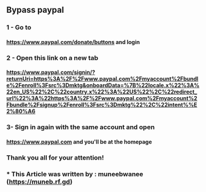## Bypass paypal

### 1 - Go to 
#### https://www.paypal.com/donate/buttons and login

### 2 - Open this link on a new tab
#### https://www.paypal.com/signin/?returnUri=https%3A%2F%2Fwww.paypal.com%2Fmyaccount%2Fbundle%2Fenroll%3Fsrc%3Dmktg&onboardData=%7B%22locale.x%22%3A%22en_US%22%2C%22country.x%22%3A%22US%22%2C%22redirect_url%22%3A%22https%3A%2F%2Fwww.paypal.com%2Fmyaccount%2Fbundle%2Fsignup%2Fenroll%3Fsrc%3Dmktg%22%2C%22intent%%E2%80%A6 

### 3- Sign in again with the same account and open 
#### https://www.paypal.com and you'll be at the homepage

### Thank you all for your attention!

### * This Article was written by : muneebwanee (https://muneb.rf.gd)
